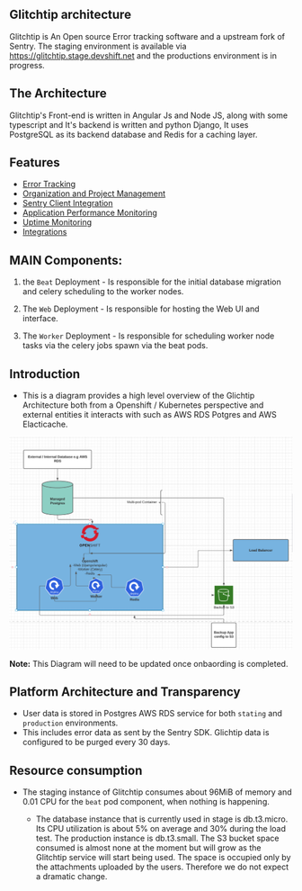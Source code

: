 ## Glitchtip architecture


Glitchtip is An Open source Error tracking software and a upstream fork of Sentry. The staging environment is available via https://glitchtip.stage.devshift.net and
the productions environment is in progress.

## The Architecture

Glitchtip's Front-end is written in Angular Js and Node JS, along with some typescript and It's backend is written and python Django, It uses PostgreSQL as its backend database and Redis for a caching layer.

## Features

 * [Error Tracking](https://glitchtip.com/documentation/error-tracking) 
 * [Organization and Project Management](https://glitchtip.com/documentation/uptime-monitoring)
 * [Sentry Client Integration](https://glitchtip.com/sdkdocs)
 * [Application Performance Monitoring]() 
 * [Uptime Monitoring](https://glitchtip.com/documentation/uptime-monitoring) 
 * [Integrations](https://glitchtip.com/documentation/integrations)


## MAIN Components:

1. the `Beat` Deployment - Is responsible for the initial database migration and celery scheduling to the worker nodes.

2. The `Web` Deployment - Is responsible for hosting the Web UI and interface.

3. The `Worker` Deployment - Is responsible for scheduling worker node tasks via the celery jobs spawn via the beat pods.

## Introduction 
- This is a diagram provides a high level overview of the Glichtip Architecture both from a Openshift / Kubernetes perspective and external entities it interacts with such as AWS RDS Potgres and AWS Elacticache. 


![Glitchtip](https://github.com/rh-cssre/glitchtip/blob/update_architecture/images/glitchtiparchitecture.png)

**Note:** This Diagram will need to be updated once onbaording is completed.

## Platform Architecture and Transparency

- User data is stored in Postgres AWS RDS service for both `stating` and `production` environments.
- This includes error data as sent by the Sentry SDK. Glichtip data is configured to be purged every 30 days.

## Resource consumption

- The staging instance of Glitchtip consumes about 96MiB of memory and 0.01 CPU for the `beat` pod component,  when nothing is happening.

    - The database instance that is currently used in stage is db.t3.micro. Its CPU utilization is about
    5% on average and 30% during the load test. The production instance is db.t3.small.
    The S3 bucket space consumed is almost none at the moment but will grow as the Glitchtip service will start being used. The
    space is occupied only by the attachments uploaded by the users. Therefore we do not expect a dramatic change.
